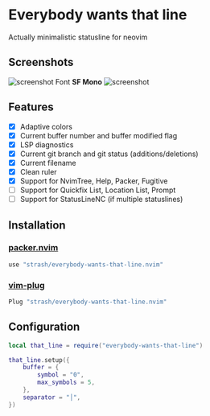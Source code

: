 # Everybody wants that line
Actually minimalistic statusline for neovim

## Screenshots
![screenshot](https://i.ibb.co/3ym5jsb/Group-14.png)
Font **SF Mono**
![screenshot](https://i.ibb.co/GtLSRQg/Group-14-2.png)

## Features
- [x] Adaptive colors
- [x] Current buffer number and buffer modified flag
- [x] LSP diagnostics
- [x] Current git branch and git status (additions/deletions)
- [x] Current filename
- [x] Clean ruler
- [x] Support for NvimTree, Help, Packer, Fugitive
- [ ] Support for Quickfix List, Location List, Prompt
- [ ] Support for StatusLineNC (if multiple statuslines)

## Installation
### [packer.nvim](https://github.com/wbthomason/packer.nvim)
```lua
use "strash/everybody-wants-that-line.nvim"
```
### [vim-plug](https://github.com/junegunn/vim-plug)
```lua
Plug "strash/everybody-wants-that-line.nvim"
```

## Configuration
```lua
local that_line = require("everybody-wants-that-line")

that_line.setup({
	buffer = {
		symbol = "0",
		max_symbols = 5,
	},
	separator = "│",
})
```

